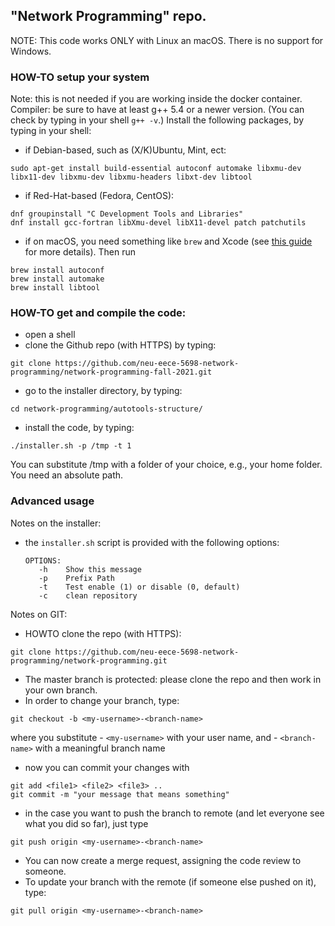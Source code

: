 ## "Network Programming" repo.

NOTE: This code works ONLY with Linux an macOS. There is no support for Windows.

### HOW-TO setup your system
Note: this is not needed if you are working inside the docker container.
Compiler: be sure to have at least g++ 5.4 or a newer version. 
(You can check by typing in your shell `g++ -v`.)
Install the following packages, by typing in your shell:
* if Debian-based, such as (X/K)Ubuntu, Mint, ect:
```
sudo apt-get install build-essential autoconf automake libxmu-dev libx11-dev libxmu-dev libxmu-headers libxt-dev libtool
```
* if Red-Hat-based (Fedora, CentOS):
```
dnf groupinstall "C Development Tools and Libraries"
dnf install gcc-fortran libXmu-devel libX11-devel patch patchutils
``` 
* if on macOS, you need something like `brew` and Xcode (see [this guide](https://paolozaino.wordpress.com/2015/05/05/how-to-install-and-use-autotools-on-mac-os-x/) for more details). Then run
```
brew install autoconf
brew install automake
brew install libtool
```

### HOW-TO get and compile the code:
* open a shell
* clone the Github repo (with HTTPS) by typing:
```
git clone https://github.com/neu-eece-5698-network-programming/network-programming-fall-2021.git
```
* go to the installer directory, by typing:
```
cd network-programming/autotools-structure/
```
* install the code, by typing:
```
./installer.sh -p /tmp -t 1
```
You can substitute /tmp with a folder of your choice, e.g., your home folder. You need an absolute path.


### Advanced usage

Notes on the installer:
* the `installer.sh` script is provided with the following options:
	```
	OPTIONS:
	   -h    Show this message
	   -p    Prefix Path
	   -t    Test enable (1) or disable (0, default)
	   -c    clean repository
	```

Notes on GIT:

* HOWTO clone the repo (with HTTPS):
```
git clone https://github.com/neu-eece-5698-network-programming/network-programming.git
```
* The master branch is protected: please clone the repo and then work in your own branch.
* In order to change your branch, type:
```
git checkout -b <my-username>-<branch-name>
```
where you substitute
	- `<my-username>` with your user name, and 
	- `<branch-name>` with a meaningful branch name
* now you can commit your changes with
```
git add <file1> <file2> <file3> ..
git commit -m "your message that means something"
```
* in the case you want to push the branch to remote (and let everyone see what you 
did so far), just type 
```
git push origin <my-username>-<branch-name>
```
* You can now create a merge request, assigning the code review to someone.
* To update your branch with the remote (if someone else pushed on it), type:
```
git pull origin <my-username>-<branch-name>
```


